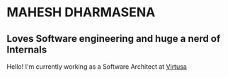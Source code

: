 # MAHESH DHARMASENA

## Loves Software engineering and huge a nerd of Internals

Hello! I'm currently working as a Software Architect at [Virtusa](https://www.virtusa.com)

